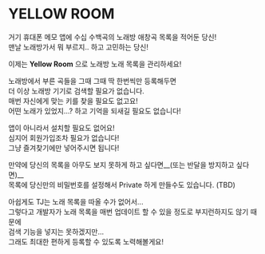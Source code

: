 # YELLOW ROOM
거기 휴대폰 메모 앱에 수십 수백곡의 노래방 애창곡 목록을 적어둔 당신!  
맨날 노래방가서 뭐 부르지.. 하고 고민하는 당신!  
  
이제는 **Yellow Room** 으로 노래방 노래 목록을 관리하세요!  
  
노래방에서 부른 곡들을 그때 그때 딱 한번씩만 등록해두면  
더 이상 노래방 기기로 검색할 필요가 없습니다.  
매번 자신에게 맞는 키를 찾을 필요도 없고요!  
어떤 노래가 있었지...? 하고 기억을 되새길 필요도 없습니다!  
  
앱이 아니라서 설치할 필요도 없어요!  
심지어 회원가입조차 필요가 없습니다!  
그냥 즐겨찾기에만 넣어주시면 됩니다!  
  
만약에 당신의 목록을 아무도 보지 못하게 하고 싶다면__(또는 반달을 방지하고 싶다면)__  
목록에 당신만의 비밀번호를 설정해서 Private 하게 만들수도 있습니다. (TBD)  
  
아쉽게도 TJ는 노래 목록을 따올 수가 없어서...  
그렇다고 개발자가 노래 목록을 매번 업데이트 할 수 있을 정도로 부지런하지도 않기 때문에  
검색 기능을 넣지는 못하겠지만...  
그래도 최대한 편하게 등록할 수 있도록 노력해볼게요!
